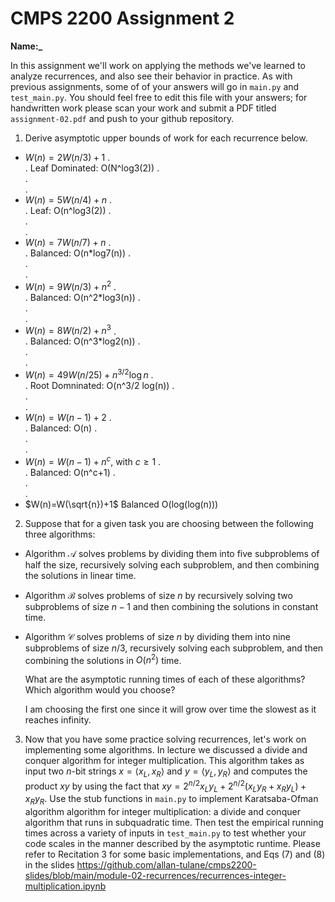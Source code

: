 # CMPS 2200 Assignment 2

**Name:**************\_************

In this assignment we'll work on applying the methods we've learned to analyze recurrences, and also see their behavior
in practice. As with previous
assignments, some of of your answers will go in `main.py` and `test_main.py`. You
should feel free to edit this file with your answers; for handwritten
work please scan your work and submit a PDF titled `assignment-02.pdf`
and push to your github repository.

1. Derive asymptotic upper bounds of work for each recurrence below.

- $W(n)=2W(n/3)+1$
  .  
  . Leaf Dominated: O(N^log3(2))
  .  
  .  
  .
- $W(n)=5W(n/4)+n$
  .  
  . Leaf: O(n^log3(2))
  .  
  .  
  .
- $W(n)=7W(n/7)+n$
  .  
  . Balanced: O(n\*log7(n))
  .  
  .  
  .
- $W(n)=9W(n/3)+n^2$
  .  
  . Balanced: O(n^2\*log3(n))
  .  
  .  
  .
- $W(n)=8W(n/2)+n^3$
  .  
  . Balanced: O(n^3\*log2(n))
  .  
  .  
  .
- $W(n)=49W(n/25)+n^{3/2}\log n$
  .  
  . Root Domninated: O(n^3/2 log(n))
  .  
  .  
  .
- $W(n)=W(n-1)+2$
  .  
  . Balanced: O(n)
  .  
  .  
  .
- $W(n)= W(n-1)+n^c$, with $c\geq 1$
  .  
  . Balanced: O(n^c+1)
  .  
  .  
  .
- $W(n)=W(\sqrt{n})+1$
  Balanced O(log(log(n)))

2. Suppose that for a given task you are choosing between the following three algorithms:

- Algorithm $\mathcal{A}$ solves problems by dividing them into
  five subproblems of half the size, recursively solving each
  subproblem, and then combining the solutions in linear time.
- Algorithm $\mathcal{B}$ solves problems of size $n$ by
  recursively solving two subproblems of size $n-1$ and then
  combining the solutions in constant time.
- Algorithm $\mathcal{C}$ solves problems of size $n$ by dividing
  them into nine subproblems of size $n/3$, recursively solving
  each subproblem, and then combining the solutions in $O(n^2)$
  time.

  What are the asymptotic running times of each of these algorithms?
  Which algorithm would you choose?

  I am choosing the first one since it will grow over time the slowest as it reaches infinity.

3. Now that you have some practice solving recurrences, let's work on
   implementing some algorithms. In lecture we discussed a divide and
   conquer algorithm for integer multiplication. This algorithm takes
   as input two $n$-bit strings $x = \langle x_L, x_R\rangle$ and
   $y=\langle y_L, y_R\rangle$ and computes the product $xy$ by using
   the fact that $xy = 2^{n/2}x_Ly_L + 2^{n/2}(x_Ly_R+x_Ry_L) +
  x_Ry_R.$ Use the
   stub functions in `main.py` to implement Karatsaba-Ofman algorithm algorithm for integer
   multiplication: a divide and conquer algorithm that runs in
   subquadratic time. Then test the empirical running times across a
   variety of inputs in `test_main.py` to test whether your code scales in the manner
   described by the asymptotic runtime. Please refer to Recitation 3 for some basic implementations, and Eqs (7) and (8) in the slides https://github.com/allan-tulane/cmps2200-slides/blob/main/module-02-recurrences/recurrences-integer-multiplication.ipynb

